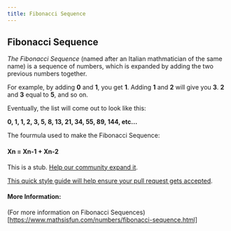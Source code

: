 ```yaml
---
title: Fibonacci Sequence
---
```

## Fibonacci Sequence

*The Fibonacci Sequence* (named after an Italian mathmatician of the same name) is a sequence of numbers, which is expanded by adding the two previous numbers together.

For example, by adding **0** and **1**, you get **1**. 
Adding **1** and **2** will give you **3**. 
**2** and **3** equal to **5**, and so on. 

Eventually, the list will come out to look like this:

**0, 1, 1, 2, 3, 5, 8, 13, 21, 34, 55, 89, 144, etc...**

The fourmula used to make the Fibonacci Sequence:

#### **Xn = Xn-1 + Xn-2**

This is a stub. <a href='https://github.com/freecodecamp/guides/tree/master/src/pages/mathematics/fibonacci-sequence/index.md' target='_blank' rel='nofollow'>Help our community expand it</a>.

<a href='https://github.com/freecodecamp/guides/blob/master/README.md' target='_blank' rel='nofollow'>This quick style guide will help ensure your pull request gets accepted</a>.

<!-- The article goes here, in GitHub-flavored Markdown. Feel free to add YouTube videos, images, and CodePen/JSBin embeds  -->

#### More Information:
(For more information on Fibonacci Sequences)[https://www.mathsisfun.com/numbers/fibonacci-sequence.html]
<!-- Please add any articles you think might be helpful to read before writing the article -->


